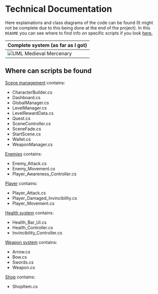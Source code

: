 # Technical Documentation
Here explainations and class diagrams of the code can be found (It might not be complete due to this being done at the end of the project). In this `README` you can see where to find info on specific scripts if you look [here.](#where-can-scripts-be-found)
 
|Complete system (as far as I got)|
|-|
|![UML Medieval Mercenary](https://github.com/user-attachments/assets/93fb724a-b3bd-41dc-aacf-777ca41d1ccc)|

## Where can scripts be found
[Scene management](01.%20Scene%20management.md) contains:
- CharacterBuilder.cs
- Dashboard.cs
- GlobalManager.cs
- LevelManager.cs
- LevelRewardData.cs
- Quest.cs
- SceneController.cs
- SceneFade.cs
- StartScene.cs
- Wallet.cs
- WeaponManager.cs

[Enemies]() contains:
- Enemy_Attack.cs
- Enemy_Movement.cs
- Player_Awareness_Controller.cs

[Player]() contains:
- Player_Attack.cs
- Player_Damaged_Invincibility.cs
- Player_Movement.cs

[Health system]() contains:
- Health_Bar_UI.cs
- Health_Controller.cs
- Invincibility_Controller.cs

[Weapon system]() contains:
- Arrow.cs
- Bow.cs
- Swords.cs
- Weapon.cs

[Shop]() contains:
- ShopItem.cs

